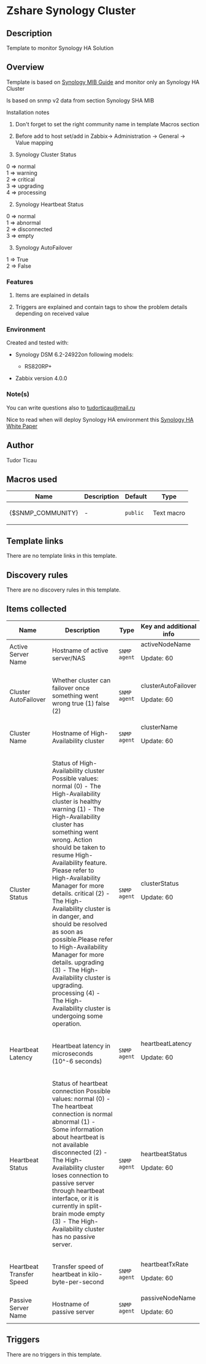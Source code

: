 # Zshare Synology Cluster

## Description

Template to monitor Synology HA Solution

## Overview

Template is based on [Synology MIB Guide](https://global.download.synology.com/download/Document/Software/DeveloperGuide/Firmware/DSM/All/enu/Synology_DiskStation_MIB_Guide.pdf) and monitor only an Synology HA Cluster


Is based on snmp v2 data from section Synology SHA MIB


Installation notes


1. Don't forget to set the right community name in template Macros section 


2. Before add to host set/add in Zabbix-> Administration -> General -> Value mapping


1. Synology Cluster Status


0 ⇒ normal  
1 ⇒ warning  
2 ⇒ critical  
3 ⇒ upgrading  
4 ⇒ processing


2. Synology Heartbeat Status


0 ⇒ normal  
1 ⇒ abnormal  
2 ⇒ disconnected  
3 ⇒ empty


3. Synology AutoFailover


1 ⇒ True  
2 ⇒ False


### Features


1. Items are explained in details


2. Triggers are explained and contain tags to show the problem details depending on received value


### Environment


Created and tested with:


* Synology DSM 6.2-24922on following models:  

	+ RS820RP+
* Zabbix version 4.0.0


### Note(s)


You can write questions also to [tudorticau@mail.ru](mailto:tudorticau@mail.ru)


Nice to read when will deploy Synology HA environment this [Synology HA White Paper](https://global.download.synology.com/download/Document/Software/WhitePaper/Package/HighAvailability/All/enu/Synology_SHA_White_Paper.pdf "Synology HA White Paper")


 

## Author

Tudor Ticau

## Macros used

|Name|Description|Default|Type|
|----|-----------|-------|----|
|{$SNMP_COMMUNITY}|<p>-</p>|`public`|Text macro|
## Template links

There are no template links in this template.

## Discovery rules

There are no discovery rules in this template.

## Items collected

|Name|Description|Type|Key and additional info|
|----|-----------|----|----|
|Active Server Name|<p>Hostname of active server/NAS</p>|`SNMP agent`|activeNodeName<p>Update: 60</p>|
|Cluster AutoFailover|<p>Whether cluster can failover once something went wrong true (1) false (2)</p>|`SNMP agent`|clusterAutoFailover<p>Update: 60</p>|
|Cluster Name|<p>Hostname of High-Availability cluster</p>|`SNMP agent`|clusterName<p>Update: 60</p>|
|Cluster Status|<p>Status of High-Availability cluster Possible values: normal (0) - The High-Availability cluster is healthy warning (1) - The High-Availability cluster has something went wrong. Action should be taken to resume High-Availability feature. Please refer to High-Availability Manager for more details. critical (2) - The High-Availability cluster is in danger, and should be resolved as soon as possible.Please refer to High-Availability Manager for more details. upgrading (3) - The High-Availability cluster is upgrading. processing (4) - The High-Availability cluster is undergoing some operation.</p>|`SNMP agent`|clusterStatus<p>Update: 60</p>|
|Heartbeat Latency|<p>Heartbeat latency in microseconds (10^-6 seconds)</p>|`SNMP agent`|heartbeatLatency<p>Update: 60</p>|
|Heartbeat Status|<p>Status of heartbeat connection Possible values: normal (0) - The heartbeat connection is normal abnormal (1) - Some information about heartbeat is not available disconnected (2) - The High-Availability cluster loses connection to passive server through heartbeat interface, or it is currently in split-brain mode empty (3) - The High-Availability cluster has no passive server.</p>|`SNMP agent`|heartbeatStatus<p>Update: 60</p>|
|Heartbeat Transfer Speed|<p>Transfer speed of heartbeat in kilo-byte-per-second</p>|`SNMP agent`|heartbeatTxRate<p>Update: 60</p>|
|Passive Server Name|<p>Hostname of passive server</p>|`SNMP agent`|passiveNodeName<p>Update: 60</p>|
## Triggers

There are no triggers in this template.

